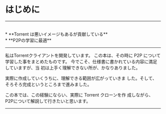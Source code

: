 # はじめに
<hr>
<br>
* **Torrent は悪いイメージもあるが貢献している**
<br>
* **P2Pの学習に最適**

<br>
<hr>

私はTorrentクライアントを開発しています。
この本は、その時に
P2P について学習した事をまとめたものです。
今でこそ、仕様書に書かれている内容に満足していますが、当
初は上手く理解できない所が、かなりありました。

実際に作成していくうちに、理解できる範囲が広がっていきま
した。そして、そろそろ完成というところまで進みました。

この本では、この経験にならい、実際に Torrent クローンを作
成しながら、P2Pについて解説して行きたいと思います。

<hr style="page-break-before: always;">

